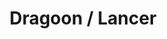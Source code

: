---
layout: quest-table
expansion: Job Quests
title: Dragoon / Lancer
permalink: /quests/jobs/dragoon
quests:
  - name: Way of the Lancer
    level: 1
    rowId: 65559
    questId: ClsLnc000_00023
    genre: Lancer Quests
    icon: '71140'
    issuer:
      location: Old Gridania
      coords: (14.1, 5.8)
      name: Jillian
    steps:
      - location: Old Gridania
        coords: (14.4, 5.8)
        name: Speak with Ywain, the master of the Lancers' Guild.
      - location: Central Shroud
        coords: (23.1, 17.1)
        name: Slay ground squirrels.
      - location: Central Shroud
        coords: (23.1, 17.1)
        name: Slay little ladybugs.
      - location: Central Shroud
        coords: (23.1, 17.1)
        name: Slay forest funguars.
      - location: Old Gridania
        coords: (14.4, 5.8)
        name: Report to Ywain at the Lancers' Guild.
    partQuestNo: 1
  - name: My First Spear
    level: 1
    rowId: 65754
    questId: ClsLnc100_00218
    genre: Lancer Quests
    icon: '71140'
    issuer:
      location: Old Gridania
      coords: (14.4, 5.8)
      name: Ywain
    steps:
      - location: Central Shroud
        coords: (23.1, 17.1)
        name: Slay ground squirrels as a lancer.
      - location: Central Shroud
        coords: (23.1, 17.1)
        name: Slay little ladybugs as a lancer.
      - location: Central Shroud
        coords: (23.1, 17.1)
        name: Slay forest funguars as a lancer.
      - location: Old Gridania
        coords: (14.4, 5.8)
        name: Report to Ywain at the Lancers' Guild.
    partQuestNo: 2
  - name: Spear of the Fearless
    level: 5
    rowId: 65583
    questId: ClsLnc001_00047
    genre: Lancer Quests
    icon: '71140'
    issuer:
      location: Old Gridania
      coords: (14.4, 5.8)
      name: Ywain
    steps:
      - location: Central Shroud
        coords: (26.7, 18.0)
        name: Use foul-smelling bait to lure out riverbank yarzons and slay them.
      - location: Old Gridania
        coords: (14.4, 5.8)
        name: Report to Ywain at the Lancers' Guild.
      - location: Central Shroud
        coords: (27.5, 23.2)
        name: Slay the creatures at the collapsed pillars.
      - location: Old Gridania
        coords: (14.1, 5.8)
        name: Report to Jillian at the Lancers' Guild.
      - location: Old Gridania
        coords: (14.4, 5.8)
        name: Speak with Ywain.
    partQuestNo: 3
  - name: Courage of Stone
    level: 10
    rowId: 65571
    questId: ClsLnc002_00035
    genre: Lancer Quests
    icon: '71140'
    issuer:
      location: Old Gridania
      coords: (14.4, 5.8)
      name: Ywain
    steps:
      - location: Central Shroud
        coords: (31.8, 20.5)
        name: Obtain the Stone of Courage at Naked Rock.
      - location: Central Shroud
        coords: (26.3, 25.2)
        name: Obtain the Stone of Courage at Spirithold.
      - location: Old Gridania
        coords: (14.4, 5.8)
        name: Deliver the Stone of Courage to Ywain.
    partQuestNo: 4
  - name: A Dangerous Proposition
    level: 15
    rowId: 65591
    questId: ClsLnc003_00055
    genre: Lancer Quests
    icon: '71140'
    issuer:
      location: Old Gridania
      coords: (14.4, 5.8)
      name: Ywain
    steps:
      - location: East Shroud
        coords: (13.1, 22.7)
        name: Seek out Foulques in the East Shroud.
      - location: East Shroud
        coords: (13.1, 24.0)
        name: Sprinkle the alchemic potation on the exposed roots.
      - location: East Shroud
        coords: (13.1, 22.7)
        name: Speak to Foulques.
      - location: Central Shroud
        coords: (26.8, 16.4)
        name: Lie in wait near Lifemend Stump.
      - location: Old Gridania
        coords: (14.4, 5.8)
        name: Report to Ywain.
    soloDuty:
      levelSync: 19
      timeLimit: 30
      id: '7'
    unlocks:
      - id: '90'
        name: Piercing Talon
        icon: '315'
        type: action
    partQuestNo: 5
  - name: Lance of Destiny
    level: 20
    rowId: 65592
    questId: ClsLnc004_00056
    genre: Lancer Quests
    icon: '71140'
    issuer:
      location: Old Gridania
      coords: (14.4, 5.8)
      name: Ywain
    steps:
      - location: Old Gridania
        coords: (14.4, 5.7)
        name: Take your place in the training area.
      - location: Old Gridania
        coords: (14.4, 5.8)
        name: Speak with Ywain.
      - location: East Shroud
        coords: (18.0, 23.4)
        name: Obtain bloody boar tusks from wild boars.
      - location: East Shroud
        coords: (16.7, 22.0)
        name: Leave the bloody boar tusks on the trampled earth.
      - location: East Shroud
        coords: (16.7, 22.0)
        name: Wait by the bloody boar tusks.
      - location: Old Gridania
        coords: (14.4, 5.8)
        name: Report to Ywain at the Lancers' Guild.
    soloDuty:
      levelSync: 24
      timeLimit: 30
      id: '8'
    partQuestNo: 6
  - name: Questions and Lancers
    level: 25
    rowId: 65974
    questId: ClsLnc005_00438
    genre: Lancer Quests
    icon: '71140'
    issuer:
      location: Old Gridania
      coords: (14.4, 5.8)
      name: Ywain
    steps:
      - location: East Shroud
        coords: (21.9, 29.3)
        name: Speak with Matheomi at Amarissaix's Spire.
      - location: East Shroud
        coords: (22.2, 28.2)
        name: Sprinkle fresh spoken blood at the foot of the great tree.
      - location: East Shroud
        coords: (21.9, 29.3)
        name: Report to Matheomi.
      - location: South Shroud
        coords: (18.1, 19.8)
        name: Speak with Buscarron.
      - location: South Shroud
        coords: (19.4, 23.5)
        name: Offer up the Fullflower mead at Mistalle's Lance.
      - location: South Shroud
        coords: (18.1, 19.8)
        name: Report to Buscarron.
      - location: North Shroud
        coords: (20.9, 24.9)
        name: Speak with Vauxclairt at the Bobbing Cork.
      - location: North Shroud
        coords: (21.1, 30.4)
        name: Slay balloons and obtain their fingers.
      - location: North Shroud
        coords: (22.0, 31.7)
        name: Use balloon fingers at the gutted campfire.
      - location: North Shroud
        coords: (20.9, 24.9)
        name: Report to Vauxclairt.
      - location: Old Gridania
        coords: (14.4, 5.8)
        name: Report to Ywain at the Lancers' Guild.
    partQuestNo: 7
  - name: Proof of Might
    level: 30
    rowId: 65975
    questId: ClsLnc006_00439
    genre: Lancer Quests
    icon: '71140'
    issuer:
      location: Old Gridania
      coords: (14.4, 5.8)
      name: Ywain
    steps:
      - location: Central Shroud
        coords: (13.7, 17.7)
        name: Investigate the scene of Foulques's attack.
      - location: North Shroud
        coords: (15.7, 27.3)
        name: Track down Foulques in the North Shroud.
      - location: Old Gridania
        coords: (14.4, 5.8)
        name: Report to Ywain.
    soloDuty:
      levelSync: 34
      timeLimit: 30
      id: '9'
    unlocks:
      - id: '85'
        name: Lance Charge
        icon: '309'
        type: action
    partQuestNo: 8


  - name: Eye of the Dragon
    level: 30
    rowId: 66603
    questId: JobDrg300_01067
    genre: Dragoon Quests
    icon: '71140'
    issuer:
      location: Old Gridania
      coords: (14.4, 5.8)
      name: Ywain
    steps:
      - location: Coerthas Central Highlands
        coords: (25.8, 28.4)
        name: Speak with Ser Alberic at the Observatorium.
      - location: Coerthas Central Highlands
        coords: (26.9, 28.2)
        name: Speak with Logedanrel.
      - location: North Shroud
        coords: (15.5, 25.4)
        name: Speak with Idristan at Florentel's Spire.
      - location: Coerthas Central Highlands
        coords: (26.9, 28.2)
        name: Speak with Logedanrel at the Observatorium.
      - location: Coerthas Central Highlands
        coords: (31.9, 27.8)
        name: Examine the campfire.
      - location: Coerthas Central Highlands
        coords: (25.8, 28.4)
        name: Report to Alberic.
    unlocks:
      - id: '92'
        name: Jump
        icon: '2576'
        type: action
    requires:
      - name: Sylph-management
        level: 20
        rowId: 66049
        questId: ManFst304_00513
        genre: Seventh Umbral Era
        icon: '71000'
        link: /quests/msq/realm-reborn/part2
    partQuestNo: 9
  - name: Lance of Fury
    level: 35
    rowId: 66604
    questId: JobDrg350_01068
    genre: Dragoon Quests
    icon: '71140'
    issuer:
      location: Coerthas Central Highlands
      coords: (25.8, 28.4)
      name: Alberic
    steps:
      - location: Coerthas Central Highlands
        coords: (26.7, 14.5)
        name: Speak with Brucemont.
      - location: Coerthas Central Highlands
        coords: (26.7, 14.5)
        name: Speak with Brucemont.
      - location: Coerthas Central Highlands
        coords: (25.8, 28.4)
        name: Report to Alberic.
    unlocks:
      - id: '94'
        name: Elusive Jump
        icon: '2577'
        type: action
    partQuestNo: 10
  - name: Unfading Skies
    level: 40
    rowId: 66605
    questId: JobDrg400_01069
    genre: Dragoon Quests
    icon: '71140'
    issuer:
      location: Coerthas Central Highlands
      coords: (25.8, 28.4)
      name: Alberic
    steps:
      - location: Coerthas Central Highlands
        coords: (31.2, 16.1)
        name: Speak with Heustienne.
      - location: Coerthas Central Highlands
        coords: (31.2, 16.1)
        name: Speak with Heustienne.
      - location: Coerthas Central Highlands
        coords: (25.8, 28.4)
        name: Report to Alberic.
    unlocks:
      - id: '86'
        name: Doom Spike
        icon: '306'
        type: action
    partQuestNo: 11
  - name: Double Dragoon
    level: 45
    rowId: 66606
    questId: JobDrg450_01070
    genre: Dragoon Quests
    icon: '71140'
    issuer:
      location: Coerthas Central Highlands
      coords: (25.8, 28.4)
      name: Alberic
    steps:
      - location: Coerthas Central Highlands
        coords: (15.3, 26.5)
        name: Wait for Estinien at the rendezvous point.
      - location: Coerthas Central Highlands
        coords: (25.8, 28.4)
        name: Speak with Alberic.
      - location: Coerthas Central Highlands
        coords: (33.3, 12.5)
        name: Speak with Brucemont and complete the trial.
      - location: Coerthas Central Highlands
        coords: (33.3, 12.5)
        name: Obtain drachen armor from Brucemont.
      - location: Coerthas Central Highlands
        coords: (34.6, 14.4)
        name: Speak with Heustienne and complete the trial.
      - location: Coerthas Central Highlands
        coords: (34.6, 14.4)
        name: Obtain drachen armor from Heustienne.
      - location: Coerthas Central Highlands
        coords: (33.9, 15.1)
        name: Speak with Brucemont and complete the trial.
      - location: Coerthas Central Highlands
        coords: (33.9, 15.1)
        name: Obtain drachen armor from Brucemont.
      - location: Coerthas Central Highlands
        coords: (25.8, 28.4)
        name: Speak with Alberic.
      - location: Coerthas Central Highlands
        coords: (22.9, 8.0)
        name: Play the flute and complete the final trial.
      - location: Coerthas Central Highlands
        coords: (25.8, 28.4)
        name: Deliver the draconian flute and Horde skull to Alberic.
    partQuestNo: 12
  - name: Fatal Seduction
    level: 45
    rowId: 66607
    questId: JobDrg451_01071
    genre: Dragoon Quests
    icon: '71140'
    issuer:
      location: Coerthas Central Highlands
      coords: (25.8, 28.4)
      name: Alberic
    steps:
      - location: Coerthas Central Highlands
        coords: (23.3, 16.0)
        name: Use the flute to summon a dragon and slay it.
      - location: Coerthas Central Highlands
        coords: (25.8, 28.4)
        name: Return the flute to Alberic.
    unlocks:
      - id: '36951'
        name: Winged Glide
        icon: '2598'
        type: action
    partQuestNo: 13
  - name: Into the Dragon's Maw
    level: 50
    rowId: 66608
    questId: JobDrg500_01072
    genre: Dragoon Quests
    icon: '71140'
    issuer:
      location: Coerthas Central Highlands
      coords: (25.8, 28.4)
      name: Alberic
    steps:
      - location: Coerthas Central Highlands
        coords: (26.8, 9.5)
        name: Rendezvous with Estinien.
      - location: Coerthas Central Highlands
        coords: (25.8, 28.4)
        name: Speak with Alberic.
    soloDuty:
      levelSync: 50
      timeLimit: 30
      id: '72'
    unlocks:
      - id: '96'
        name: Dragonfire Dive
        icon: '2578'
        type: action
      - id: 410
        name: Dragoon Age I
        type: achievement
    partQuestNo: 14
  - name: Sky's the Limit
    level: 50
    rowId: 67225
    questId: JobDrg501_01689
    genre: Dragoon Quests
    icon: '71140'
    issuer:
      location: Coerthas Central Highlands
      coords: (25.8, 28.4)
      name: Alberic
    steps:
      - location: Coerthas Central Highlands
        coords: (9.8, 13.3)
        name: Speak with the wounded dragoon northwest of Whitebrim Front.
      - location: Coerthas Central Highlands
        coords: (25.8, 28.4)
        name: Speak with Alberic.
    partQuestNo: 15
  - name: Days of Azure
    level: 52
    rowId: 67226
    questId: JobDrg520_01690
    genre: Dragoon Quests
    icon: '71140'
    issuer:
      location: Coerthas Central Highlands
      coords: (25.8, 28.4)
      name: Alberic
    steps:
      - location: Coerthas Western Highlands
        coords: (31.9, 27.7)
        name: Speak with Heustienne near the Pike.
      - location: Coerthas Western Highlands
        coords: (31.9, 27.7)
        name: Speak with Heustienne.
      - location: Coerthas Western Highlands
        coords: (26.5, 20.5)
        name: Lie in wait at the specified location and defeat any enemies that appear.
      - location: Coerthas Western Highlands
        coords: (26.6, 20.6)
        name: Speak with Heustienne.
    unlocks:
      - id: '3557'
        name: Battle Litany
        icon: '2585'
        type: action
    partQuestNo: 16
  - name: Heart of Justice
    level: 52
    rowId: 67227
    questId: JobDrg521_01691
    genre: Dragoon Quests
    icon: '71140'
    issuer:
      location: Coerthas Western Highlands
      coords: (26.6, 20.6)
      name: Heustienne
    steps:
      - location: Foundation
        coords: (12.9, 11.2)
        name: Speak with Heustienne at the Congregation.
      - location: Coerthas Central Highlands
        coords: (25.8, 28.4)
        name: Speak with Alberic at the Observatorium.
    partQuestNo: 17
  - name: Sworn Upon a Lance
    level: 54
    rowId: 67228
    questId: JobDrg540_01692
    genre: Dragoon Quests
    icon: '71140'
    issuer:
      location: Coerthas Central Highlands
      coords: (25.8, 28.4)
      name: Alberic
    steps:
      - location: Foundation
        coords: (12.9, 10.9)
        name: Speak with Heustienne at the Congregation.
      - location: Coerthas Western Highlands
        coords: (32.3, 27.9)
        name: Speak with Heustienne near the Pike.
      - location: Coerthas Western Highlands
        coords: (32.4, 27.8)
        name: Speak with Brucemont.
      - location: Foundation
        coords: (13.9, 11.1)
        name: Deliver the armor fragment to Montorgains at the Congregation.
      - location: Coerthas Central Highlands
        coords: (25.8, 28.4)
        name: Speak with Alberic at the Observatorium.
    soloDuty:
      levelSync: 56
      timeLimit: 30
      id: '116'
    partQuestNo: 18
  - name: Dragoon's Errand
    level: 56
    rowId: 67229
    questId: JobDrg560_01693
    genre: Dragoon Quests
    icon: '71140'
    issuer:
      location: Coerthas Central Highlands
      coords: (25.8, 28.4)
      name: Alberic
    steps:
      - location: Coerthas Western Highlands
        coords: (21.5, 24.6)
        name: Speak with the Temple Knight west of Camp Riversmeet.
      - location: Coerthas Western Highlands
        coords: (19.4, 36.4)
        name: Search for Heustienne.
      - location: Foundation
        coords: (13.8, 11.2)
        name: Speak with Handeloup at the Congregation.
      - location: Coerthas Central Highlands
        coords: (25.8, 28.4)
        name: Speak with Montorgains at the Observatorium.
    unlocks:
      - id: '3554'
        name: Fang and Claw
        icon: '2582'
        type: action
    partQuestNo: 19
  - name: Sanguine Dragoon
    level: 58
    rowId: 67230
    questId: JobDrg580_01694
    genre: Dragoon Quests
    icon: '71140'
    issuer:
      location: Coerthas Central Highlands
      coords: (25.8, 28.4)
      name: Alberic
    steps:
      - location: The Dravanian Forelands
        coords: (32.6, 24.1)
        name: Speak with Alberic at Tailfeather.
      - location: The Dravanian Forelands
        coords: (31.3, 23.8)
        name: Speak with the shady merchant at Tailfeather.
      - location: The Dravanian Forelands
        coords: (32.6, 24.1)
        name: Show the sliver of parchment to Alberic.
      - location: The Dravanian Forelands
        coords: (34.0, 29.6)
        name: Scout the designated meeting point south of Tailfeather.
      - location: Coerthas Central Highlands
        coords: (25.8, 28.4)
        name: Speak with Alberic at the Observatorium.
    unlocks:
      - id: '3556'
        name: Wheeling Thrust
        icon: '2584'
        type: action
    partQuestNo: 20
  - name: Dragoon's Fate
    level: 60
    rowId: 67231
    questId: JobDrg600_01695
    genre: Dragoon Quests
    icon: '71140'
    issuer:
      location: Coerthas Central Highlands
      coords: (25.8, 28.4)
      name: Alberic
    steps:
      - location: Coerthas Western Highlands
        coords: (17.1, 22.1)
        name: Speak with Alberic at the Convictory.
      - location: Coerthas Western Highlands
        coords: (15.3, 19.0)
        name: Follow the trail of carnage.
      - location: Coerthas Western Highlands
        coords: (13.9, 16.3)
        name: Follow the trail of carnage.
      - location: Coerthas Western Highlands
        coords: (12.0, 16.7)
        name: Search for Heustienne.
      - location: Coerthas Western Highlands
        coords: (12.4, 16.3)
        name: Speak with Heustienne.
    soloDuty:
      levelSync: 60
      timeLimit: 30
      id: '142'
    unlocks:
      - id: '3555'
        name: Geirskogul
        icon: '2583'
        type: action
      - id: 1144
        name: Dragoon Age II
        type: achievement
    partQuestNo: 21
  - name: Friends through Eternity
    level: 60
    rowId: 68446
    questId: JobDrg601_02910
    genre: Dragoon Quests
    icon: '71140'
    issuer:
      location: Coerthas Central Highlands
      coords: (25.8, 28.4)
      name: Alberic
    steps:
      - location: The Dravanian Forelands
        coords: (23.5, 16.6)
        name: Search for Heustienne at Mare's Oath.
      - location: Coerthas Central Highlands
        coords: (25.8, 28.4)
        name: Speak with Alberic.
    partQuestNo: 22
  - name: Drowsy Dragons
    level: 63
    rowId: 68447
    questId: JobDrg630_02911
    genre: Dragoon Quests
    icon: '71140'
    issuer:
      location: Coerthas Central Highlands
      coords: (25.8, 28.4)
      name: Alberic
    steps:
      - location: The Dravanian Forelands
        coords: (23.5, 16.6)
        name: Present the Dravanian legend to Heustienne at Mare's Oath.
      - location: The Fringes
        coords: (23.1, 7.5)
        name: Summon Orn Khai.
      - location: The Fringes
        coords: (23.3, 7.0)
        name: Slay the enemy.
      - location: The Fringes
        coords: (23.3, 7.2)
        name: Speak with Orn Khai.
      - location: Coerthas Central Highlands
        coords: (25.8, 28.4)
        name: Speak with Alberic.
    partQuestNo: 23
  - name: Serpent and the Sea of Rubies
    level: 65
    rowId: 68448
    questId: JobDrg650_02912
    genre: Dragoon Quests
    icon: '71140'
    issuer:
      location: Coerthas Central Highlands
      coords: (25.8, 28.4)
      name: Alberic
    steps:
      - location: Kugane
        coords: (9.5, 7.4)
        name: Speak with Karaku in Kugane.
      - location: The Ruby Sea
        coords: (6.7, 13.1)
        name: Gather information in Isari.
      - location: The Ruby Sea
        coords: (6.2, 11.5)
        name: Speak with the wise woman.
      - location: The Ruby Sea
        coords: (7.2, 10.5)
        name: Summon Orn Khai.
      - location: The Ruby Sea
        coords: (34.6, 5.5)
        name: Speak with Orn Khai.
      - location: The Ruby Sea
        coords: (34.6, 5.5)
        name: Speak with Orn Khai.
      - location: Kugane
        coords: (9.3, 7.3)
        name: Speak with Orn Khai in Kugane.
    partQuestNo: 24
  - name: Dark as the Night Sky
    level: 68
    rowId: 68449
    questId: JobDrg680_02913
    genre: Dragoon Quests
    icon: '71140'
    issuer:
      location: Kugane
      coords: (9.3, 7.3)
      name: Orn Khai
    steps:
      - location: Kugane
        coords: (11.5, 9.2)
        name: Speak with Orn Khai.
      - location: The Azim Steppe
        coords: (32.0, 26.9)
        name: Speak with Orn Khai in Reunion.
      - location: The Azim Steppe
        coords: (32.6, 26.9)
        name: Gather information in Reunion.
      - location: The Azim Steppe
        coords: (32.0, 26.9)
        name: Report to Orn Khai.
      - location: The Azim Steppe
        coords: (15.7, 14.9)
        name: Speak with Orn Khai in Ceol Aen.
      - location: The Azim Steppe
        coords: (15.2, 15.0)
        name: Speak with Orn Khai.
      - location: The Azim Steppe
        coords: (15.3, 15.1)
        name: Speak with Orn Khai.
      - location: The Azim Steppe
        coords: (32.0, 26.9)
        name: Speak with Orn Khai in Reunion.
    soloDuty:
      levelSync: 68
      id: '5016'
    partQuestNo: 25
  - name: Dragon Sound
    level: 70
    rowId: 68450
    questId: JobDrg700_02914
    genre: Dragoon Quests
    icon: '71140'
    issuer:
      location: The Azim Steppe
      coords: (32.0, 26.9)
      name: Orn Khai
    steps:
      - location: The Azim Steppe
        coords: (11.6, 11.3)
        name: Speak with Orn Khai.
      - location: The Azim Steppe
        coords: (11.5, 11.2)
        name: Speak with Orn Khai.
      - location: The Azim Steppe
        coords: (11.6, 11.3)
        name: Speak with Orn Khai.
    soloDuty:
      levelSync: 70
      id: '5021'
    unlocks:
      - id: '7400'
        name: Nastrond
        icon: '2589'
        type: action
      - id: 1800
        name: Dragoon Age III
        type: achievement
    partQuestNo: 26
  - name: Gone but Not Forgiven
    level: 80
    rowId: 68749
    questId: LucKbc004_03213
    genre: Dragoon Quests
    icon: '71020'
    issuer:
      location: Coerthas Central Highlands
      coords: (25.8, 28.4)
      name: Alberic
    steps:
      - location: The Churning Mists
        coords: (7.4, 26.7)
        name: Speak with Orn Khai in Zenith.
      - location: The Churning Mists
        coords: (20.6, 11.8)
        name: Search for mist lilies.
      - location: The Churning Mists
        coords: (20.7, 11.8)
        name: Speak with Orn Khai.
      - location: The Lochs
        coords: (36.4, 32.1)
        name: Speak with Orn Khai in Gyr Abania.
      - location: Coerthas Central Highlands
        coords: (25.8, 28.4)
        name: Speak with Alberic at the Observatorium.
    unlocks:
      - id: 2309
        name: Dragoon Age IV
        type: achievement
    partQuestNo: 27


---